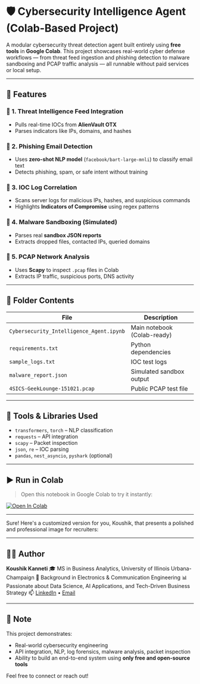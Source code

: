 # 🛡️ Cybersecurity Intelligence Agent (Colab-Based Project)

A modular cybersecurity threat detection agent built entirely using **free tools** in **Google Colab**. This project showcases real-world cyber defense workflows — from threat feed ingestion and phishing detection to malware sandboxing and PCAP traffic analysis — all runnable without paid services or local setup.

---

## 🚀 Features

### 🔹 1. Threat Intelligence Feed Integration
- Pulls real-time IOCs from **AlienVault OTX**
- Parses indicators like IPs, domains, and hashes

### 🔹 2. Phishing Email Detection
- Uses **zero-shot NLP model** (`facebook/bart-large-mnli`) to classify email text
- Detects phishing, spam, or safe intent without training

### 🔹 3. IOC Log Correlation
- Scans server logs for malicious IPs, hashes, and suspicious commands
- Highlights **Indicators of Compromise** using regex patterns

### 🔹 4. Malware Sandboxing (Simulated)
- Parses real **sandbox JSON reports**
- Extracts dropped files, contacted IPs, queried domains

### 🔹 5. PCAP Network Analysis
- Uses **Scapy** to inspect `.pcap` files in Colab
- Extracts IP traffic, suspicious ports, DNS activity

---

## 📂 Folder Contents

| File | Description |
|------|-------------|
| `Cybersecurity_Intelligence_Agent.ipynb` | Main notebook (Colab-ready) |
| `requirements.txt` | Python dependencies |
| `sample_logs.txt` | IOC test logs |
| `malware_report.json` | Simulated sandbox output |
| `4SICS-GeekLounge-151021.pcap` | Public PCAP test file |

---

## 🧠 Tools & Libraries Used

- `transformers`, `torch` – NLP classification
- `requests` – API integration
- `scapy` – Packet inspection
- `json`, `re` – IOC parsing
- `pandas`, `nest_asyncio`, `pyshark` (optional)

---

## ▶️ Run in Colab

> Open this notebook in Google Colab to try it instantly:

[![Open In Colab](https://colab.research.google.com/assets/colab-badge.svg)](https://colab.research.google.com/drive/1O7ySZzb2gf2cb24fuCxuI958X8sexBPo?usp=sharing)

---

Sure! Here's a customized version for you, Koushik, that presents a polished and professional image for recruiters:

---

## 👨‍💻 Author

**Koushik Kanneti**
🎓 MS in Business Analytics, University of Illinois Urbana-Champaign
📡 Background in Electronics & Communication Engineering
📊 Passionate about Data Science, AI Applications, and Tech-Driven Business Strategy
📫 [LinkedIn](https://www.linkedin.com/in/koushik-k-796900202/) • [Email](koushikkanneti123@gmail.com)

---



## 🏁 Note

This project demonstrates:
- Real-world cybersecurity engineering
- API integration, NLP, log forensics, malware analysis, packet inspection
- Ability to build an end-to-end system using **only free and open-source tools**

Feel free to connect or reach out!

